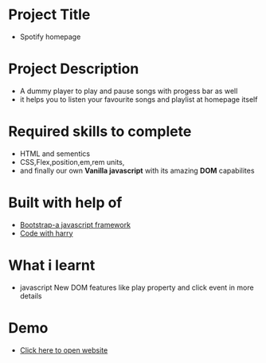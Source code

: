 # Project Title
 - Spotify homepage 

# Project Description
 - A dummy player to play and pause songs with progess bar as well
 - it helps you to listen your favourite songs and playlist at homepage itself


# Required skills to complete
 - HTML and sementics
 - CSS,Flex,position,em,rem units,
 - and finally our own **Vanilla javascript** with its amazing **DOM** capabilites

# Built with help of
  - [Bootstrap-a javascript framework](https://getbootstrap.com/docs/5.3/getting-started/introduction/)
  - [Code with harry]()
  
# What i learnt
  - javascript New DOM features like play property and click event in more details
    

# Demo
  - [Click here to open website](https://spotifyclone1122.netlify.app/)


